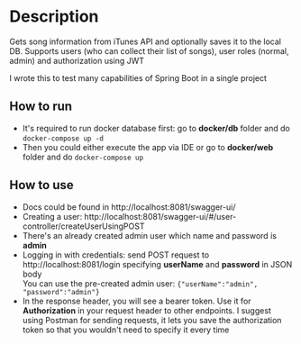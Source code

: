 # Description
Gets song information from iTunes API and optionally saves it to the local DB. Supports users (who can collect their list of songs), user roles (normal, admin) and authorization using JWT

I wrote this to test many capabilities of Spring Boot in a single project

## How to run
- It's required to run docker database first: go to __docker/db__ folder and do `docker-compose up -d`
- Then you could either execute the app via IDE or go to __docker/web__ folder and do `docker-compose up`

## How to use
- Docs could be found in http://localhost:8081/swagger-ui/
- Creating a user: http://localhost:8081/swagger-ui/#/user-controller/createUserUsingPOST
- There's an already created admin user which name and password is __admin__
- Logging in with credentials: send POST request to http://localhost:8081/login specifying __userName__ and __password__ in JSON body<br>
  You can use the pre-created admin user: `{"userName":"admin", "password":"admin"}`
- In the response header, you will see a bearer token. Use it for __Authorization__ in your request header to other endpoints.
  I suggest using Postman for sending requests, it lets you save the authorization token so that you wouldn't need to specify it every time

